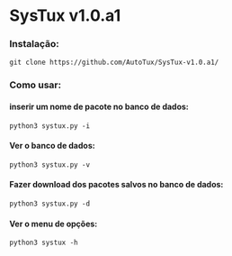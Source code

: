 # SysTux  v1.0.a1

### Instalação:

    git clone https://github.com/AutoTux/SysTux-v1.0.a1/
    
### Como usar:

#### inserir um nome de pacote no banco de dados:

    python3 systux.py -i
    
#### Ver o banco de dados:

    python3 systux.py -v
    
#### Fazer download dos pacotes salvos no banco de dados:

    python3 systux.py -d
    
#### Ver o menu de opções:

    python3 systux -h
